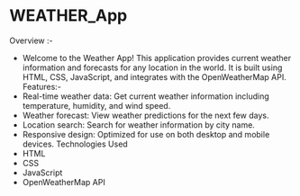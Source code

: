 # WEATHER_App
Overview :- 
 * Welcome to the Weather App! This application provides current weather information and forecasts for any location in the world. It is built using HTML, CSS, JavaScript, and integrates with the OpenWeatherMap API.
Features:- 
 * Real-time weather data: Get current weather information including temperature, humidity, and wind speed.
 * Weather forecast: View weather predictions for the next few days.
 * Location search: Search for weather information by city name.
 * Responsive design: Optimized for use on both desktop and mobile devices.
Technologies Used
* HTML
* CSS
* JavaScript
* OpenWeatherMap API 
